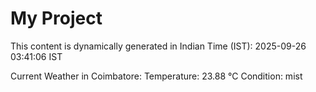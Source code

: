 # My Project

This content is dynamically generated in Indian Time (IST): 2025-09-26 03:41:06 IST


Current Weather in Coimbatore:
Temperature: 23.88 °C
Condition: mist
